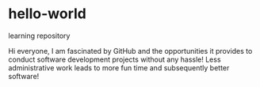 # hello-world
learning repository

Hi everyone, I am fascinated by GitHub and the opportunities it provides to conduct software development projects without any hassle! 
Less administrative work leads to more fun time and subsequently better software!
